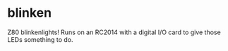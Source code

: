 # blinken
Z80 blinkenlights!
Runs on an RC2014 with a digital I/O card to give those LEDs something to do.
